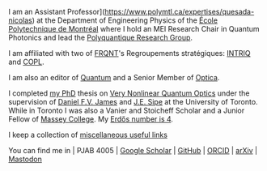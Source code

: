 
I am an Assistant Professor](https://www.polymtl.ca/expertises/quesada-nicolas) at the Department of Engineering Physics of the [École Polytechnique de Montréal](https://www.polymtl.ca/) where I hold an MEI Research Chair in Quantum Photonics and lead the [Polyquantique Research Group](https://qpi.polymtl.ca). 

I am affiliated with two of [FRQNT](https://frq.gouv.qc.ca/en/)'s Regroupements stratégiques: [INTRIQ](https://www.intriq.org) and [COPL](https://coplweb.ca/). 

I am also an editor of [Quantum](https://quantum-journal.org/) and a Senior Member of [Optica](https://www.optica.org/membership/distinguished_honorary/senior/senior_member_classes/2021_osa_senior_members_(1)/).

I completed [my PhD](https://academictree.org/physics/tree.php?pid=164839) thesis on [Very Nonlinear Quantum Optics](https://tspace.library.utoronto.ca/handle/1807/71623) under the supervision of [Daniel F.V. James](https://www.physics.utoronto.ca/~dfvj/) and [J.E. Sipe](https://www.physics.utoronto.ca/~sipegroup/) at the University of Toronto. While in Toronto I was also a Vanier and Stoicheff Scholar and a Junior Fellow of [Massey College](https://www.masseycollege.ca). My [Erdős number is 4](https://www.csauthors.net/nicolas-quesada/).

I keep a collection of [miscellaneous useful links](./misc/)

You can find me in | PJAB 4005 | [Google Scholar](https://scholar.google.ca/citations?user=dZNVjOEAAAAJ&hl=en&oi=ao) | [GitHub](https://github.com/nquesada) | [ORCID](https://orcid.org/0000-0002-0175-1688) | [arXiv](https://arxiv.org/search/?searchtype=author&query=Quesada%2C+N) | [Mastodon](https://fediscience.org/@polyquantique)
